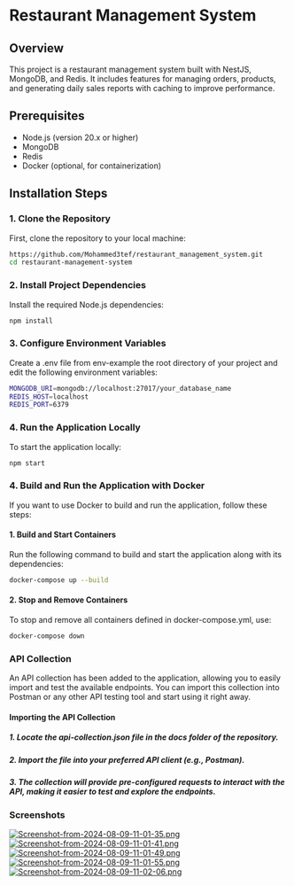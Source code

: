 # Restaurant Management System

## Overview

This project is a restaurant management system built with NestJS, MongoDB, and Redis. It includes features for managing orders, products, and generating daily sales reports with caching to improve performance.

## Prerequisites

- Node.js (version 20.x or higher)
- MongoDB
- Redis
- Docker (optional, for containerization)

## Installation Steps

### 1. Clone the Repository

First, clone the repository to your local machine:

```bash
https://github.com/Mohammed3tef/restaurant_management_system.git
cd restaurant-management-system
```

### 2. Install Project Dependencies

Install the required Node.js dependencies:

```bash
npm install
```

### 3. Configure Environment Variables

Create a .env file from env-example the root directory of your project and edit the following environment variables:

```bash
MONGODB_URI=mongodb://localhost:27017/your_database_name
REDIS_HOST=localhost
REDIS_PORT=6379
```

### 4. Run the Application Locally

To start the application locally:

```bash
npm start
```

### 4. Build and Run the Application with Docker

If you want to use Docker to build and run the application, follow these steps:

#### 1. Build and Start Containers

Run the following command to build and start the application along with its dependencies:

```bash
docker-compose up --build
```

#### 2. Stop and Remove Containers

To stop and remove all containers defined in docker-compose.yml, use:

```bash
docker-compose down
```

### API Collection

An API collection has been added to the application, allowing you to easily import and test the available endpoints. You can import this collection into Postman or any other API testing tool and start using it right away.

#### Importing the API Collection

##### 1. Locate the api-collection.json file in the docs folder of the repository.

##### 2. Import the file into your preferred API client (e.g., Postman).

##### 3. The collection will provide pre-configured requests to interact with the API, making it easier to test and explore the endpoints.

### Screenshots

[![Screenshot-from-2024-08-09-11-01-35.png](https://i.postimg.cc/GpFyDF1w/Screenshot-from-2024-08-09-11-01-35.png)](https://postimg.cc/jWj20J5Z)
[![Screenshot-from-2024-08-09-11-01-41.png](https://i.postimg.cc/1tTs5dY9/Screenshot-from-2024-08-09-11-01-41.png)](https://postimg.cc/phDgssH7)
[![Screenshot-from-2024-08-09-11-01-49.png](https://i.postimg.cc/SNnYdFpG/Screenshot-from-2024-08-09-11-01-49.png)](https://postimg.cc/rKLpyHsd)
[![Screenshot-from-2024-08-09-11-01-55.png](https://i.postimg.cc/v8kZQ4pW/Screenshot-from-2024-08-09-11-01-55.png)](https://postimg.cc/0rGsny5Q)
[![Screenshot-from-2024-08-09-11-02-06.png](https://i.postimg.cc/zX4bPtzY/Screenshot-from-2024-08-09-11-02-06.png)](https://postimg.cc/8jBz7bfZ)
